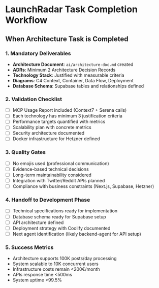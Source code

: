 # LaunchRadar Task Completion Workflow

## When Architecture Task is Completed

### 1. Mandatory Deliverables
- **Architecture Document**: `ai/architecture-doc.md` created
- **ADRs**: Minimum 2 Architecture Decision Records
- **Technology Stack**: Justified with measurable criteria
- **Diagrams**: C4 Context, Container, Data Flow, Deployment
- **Database Schema**: Supabase tables and relationships defined

### 2. Validation Checklist
- [ ] MCP Usage Report included (Context7 + Serena calls)
- [ ] Each technology has minimum 3 justification criteria
- [ ] Performance targets quantified with metrics
- [ ] Scalability plan with concrete metrics
- [ ] Security architecture documented
- [ ] Docker infrastructure for Hetzner defined

### 3. Quality Gates
- [ ] No emojis used (professional communication)
- [ ] Evidence-based technical decisions
- [ ] Long-term maintainability considered
- [ ] Integration with Twitter/Reddit APIs planned
- [ ] Compliance with business constraints (Next.js, Supabase, Hetzner)

### 4. Handoff to Development Phase
- [ ] Technical specifications ready for implementation
- [ ] Database schema ready for Supabase setup
- [ ] API architecture defined
- [ ] Deployment strategy with Coolify documented
- [ ] Next agent identification (likely backend-agent for API setup)

### 5. Success Metrics
- Architecture supports 100K posts/day processing
- System scalable to 10K concurrent users
- Infrastructure costs remain <200€/month
- APIs response time <500ms
- System uptime >99.5%